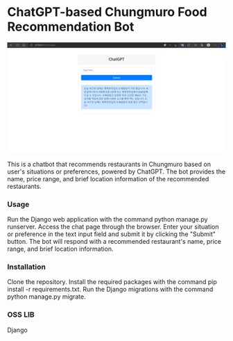 # ChatGPT-based Chungmuro Food Recommendation Bot

![index.html](./screenshot.png)

This is a chatbot that recommends restaurants in Chungmuro based on user's situations or preferences, powered by ChatGPT. The bot provides the name, price range, and brief location information of the recommended restaurants.

### Usage
Run the Django web application with the command python manage.py runserver.
Access the chat page through the browser.
Enter your situation or preference in the text input field and submit it by clicking the "Submit" button.
The bot will respond with a recommended restaurant's name, price range, and brief location information.

### Installation
Clone the repository.
Install the required packages with the command pip install -r requirements.txt.
Run the Django migrations with the command python manage.py migrate.

### OSS LIB
Django



